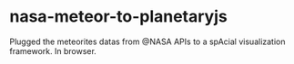 # nasa-meteor-to-planetaryjs
Plugged the meteorites datas from @NASA
 APIs to a spAcial visualization framework. In browser.
